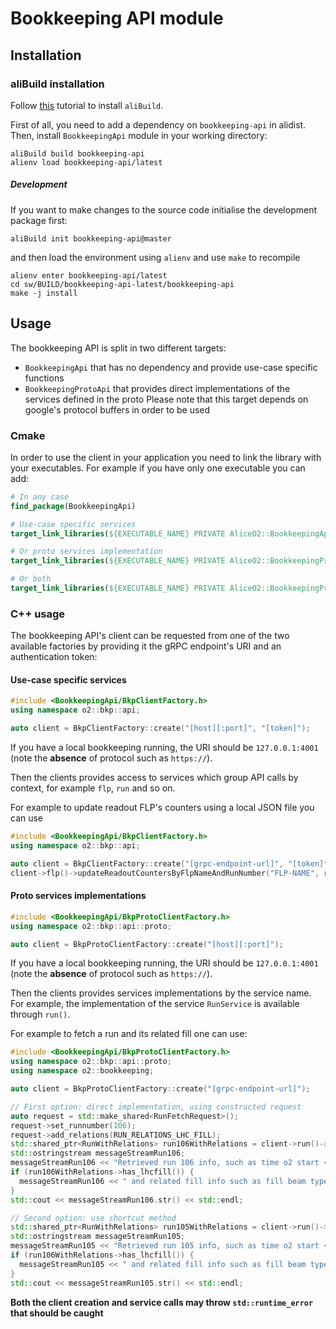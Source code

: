 # Bookkeeping API module

## Installation

### aliBuild installation

Follow [this](https://alice-doc.github.io/alice-analysis-tutorial/building/) tutorial to install `aliBuild`.

First of all, you need to add a dependency on `bookkeeping-api` in alidist.
Then, install `BookkeepingApi` module in your working directory:

```
aliBuild build bookkeeping-api
alienv load bookkeeping-api/latest
```

##### Development

If you want to make changes to the source code initialise the development package first:

```
aliBuild init bookkeeping-api@master
```

and then load the environment using `alienv` and use `make` to recompile

```
alienv enter bookkeeping-api/latest
cd sw/BUILD/bookkeeping-api-latest/bookkeeping-api
make -j install
```

## Usage

The bookkeeping API is split in two different targets:

- `BookkeepingApi` that has no dependency and provide use-case specific functions
- `BookkeepingProtoApi` that provides direct implementations of the services defined in the proto
  Please note that this target depends on google's protocol buffers in order to be used

### Cmake

In order to use the client in your application you need to link the library with your executables. For example if you
have only one executable you can add:

```cmake
# In any case
find_package(BookkeepingApi)

# Use-case specific services
target_link_libraries(${EXECUTABLE_NAME} PRIVATE AliceO2::BookkeepingApi)

# Or proto services implementation
target_link_libraries(${EXECUTABLE_NAME} PRIVATE AliceO2::BookkeepingProtoApi)

# Or both
target_link_libraries(${EXECUTABLE_NAME} PRIVATE AliceO2::BookkeepingProtoApi AliceO2::BookkeepingApi)
```
### C++ usage

The bookkeeping API's client can be requested from one of the two available factories by providing it the gRPC endpoint's URI and an authentication token:

#### Use-case specific services

```cpp
#include <BookkeepingApi/BkpClientFactory.h>
using namespace o2::bkp::api;

auto client = BkpClientFactory::create("[host][:port]", "[token]");
```

If you have a local bookkeeping running, the URI should be `127.0.0.1:4001` (note the **absence** of protocol such
as `https://`).


Then the clients provides access to services which group API calls by context, for example `flp`, `run` and so on.

For example to update readout FLP's counters using a local JSON file you can use

```cpp
#include <BookkeepingApi/BkpClientFactory.h>
using namespace o2::bkp::api;

auto client = BkpClientFactory::create("[grpc-endpoint-url]", "[token]");
client->flp()->updateReadoutCountersByFlpNameAndRunNumber("FLP-NAME", runNumber, nSubtimeframes, nEquipmentBytes, nRecordingBytes, nFairMQBytes);
```

#### Proto services implementations

```cpp
#include <BookkeepingApi/BkpProtoClientFactory.h>
using namespace o2::bkp::api::proto;

auto client = BkpProtoClientFactory::create("[host][:port]");
```

If you have a local bookkeeping running, the URI should be `127.0.0.1:4001` (note the **absence** of protocol such
as `https://`).

Then the clients provides services implementations by the service name. For example, the implementation of the service `RunService` is available through `run()`.

For example to fetch a run and its related fill one can use:

```cpp
#include <BookkeepingApi/BkpProtoClientFactory.h>
using namespace o2::bkp::api::proto;
using namespace o2::bookkeeping;

auto client = BkpProtoClientFactory::create("[grpc-endpoint-url]");

// First option: direct implementation, using constructed request
auto request = std::make_shared<RunFetchRequest>();
request->set_runnumber(106);
request->add_relations(RUN_RELATIONS_LHC_FILL);
std::shared_ptr<RunWithRelations> run106WithRelations = client->run()->Get(request);
std::ostringstream messageStreamRun106;
messageStreamRun106 << "Retrieved run 106 info, such as time o2 start <" << run106WithRelations->run().timeo2start() << ">";
if (run106WithRelations->has_lhcfill()) {
  messageStreamRun106 << " and related fill info such as fill beam type <" << run106WithRelations->lhcfill().beamtype() << ">";
}
std::cout << messageStreamRun106.str() << std::endl;

// Second option: use shortcut method
std::shared_ptr<RunWithRelations> run105WithRelations = client->run()->Get(105, { RUN_RELATIONS_LHC_FILL });
std::ostringstream messageStreamRun105;
messageStreamRun105 << "Retrieved run 105 info, such as time o2 start <" << run106WithRelations->run().timeo2start() << ">";
if (run106WithRelations->has_lhcfill()) {
  messageStreamRun105 << " and related fill info such as fill beam type <" << run106WithRelations->lhcfill().beamtype() << ">";
}
std::cout << messageStreamRun105.str() << std::endl;
```

**Both the client creation and service calls may throw `std::runtime_error` that should be caught**
